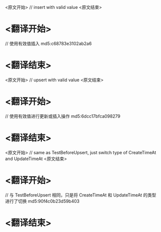 
<原文开始>
// insert with valid value
<原文结束>

# <翻译开始>
// 使用有效值插入 md5:c68783e3102ab2a6
# <翻译结束>


<原文开始>
// upsert with valid value
<原文结束>

# <翻译开始>
// 使用有效值进行更新或插入操作 md5:6dcc17bfca098279
# <翻译结束>


<原文开始>
// same as TestBeforeUpsert, just switch type of CreateTimeAt and UpdateTimeAt
<原文结束>

# <翻译开始>
// 与 TestBeforeUpsert 相同，只是将 CreateTimeAt 和 UpdateTimeAt 的类型进行了切换 md5:90f4c0b23d59b403
# <翻译结束>

